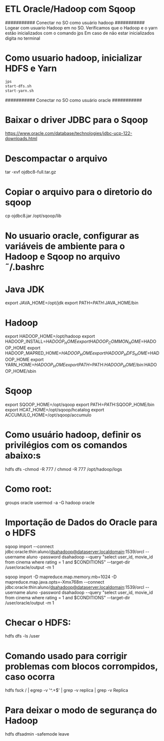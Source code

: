 # ETL Oracle/Hadoop com Sqoop

########### Conectar no SO como usuário hadoop ###########
Logear com usuario Hadoop em no SO. Verificamos que o Hadoop e o yarn estão inicializados com o comando jps
Em caso de não estar inicializados digita no terminal

# Como usuario hadoop, inicializar HDFS e Yarn
```sh
jps
start-dfs.sh
start-yarn.sh
```


########### Conectar no SO como usuário oracle ###########

# Baixar o driver JDBC para o Sqoop
https://www.oracle.com/database/technologies/jdbc-ucp-122-downloads.html


# Descompactar o arquivo
tar -xvf ojdbc8-full.tar.gz


# Copiar o arquivo para o diretorio do sqoop
cp ojdbc8.jar /opt/sqoop/lib


# No usuario oracle, configurar as variáveis de ambiente para o Hadoop e Sqoop no arquivo ˜/.bashrc

# Java JDK
export JAVA_HOME=/opt/jdk
export PATH=$PATH:$JAVA_HOME/bin

# Hadoop
export HADOOP_HOME=/opt/hadoop
export HADOOP_INSTALL=$HADOOP_HOME
export HADOOP_COMMON_HOME=$HADOOP_HOME
export HADOOP_MAPRED_HOME=$HADOOP_HOME
export HADOOP_HDFS_HOME=$HADOOP_HOME
export YARN_HOME=$HADOOP_HOME
export PATH=$PATH:$HADOOP_HOME/bin:$HADOOP_HOME/sbin

# Sqoop
export SQOOP_HOME=/opt/sqoop
export PATH=$PATH:$SQOOP_HOME/bin
export HCAT_HOME=/opt/sqoop/hcatalog
export ACCUMULO_HOME=/opt/sqoop/accumulo



# Como usuário hadoop, definir os privilégios com os comandos abaixo:s

hdfs dfs -chmod -R 777 /
chmod -R 777 /opt/hadoop/logs

# Como root:
groups oracle
usermod -a -G hadoop oracle


# Importação de Dados do Oracle para o HDFS

sqoop import --connect jdbc:oracle:thin:aluno/dsahadoop@dataserver.localdomain:1539/orcl --username aluno -password dsahadoop --query "select user_id, movie_id from cinema where rating = 1 and \$CONDITIONS" --target-dir /user/oracle/output -m 1

sqoop import -D mapreduce.map.memory.mb=1024 -D mapreduce.map.java.opts=-Xmx768m --connect jdbc:oracle:thin:aluno/dsahadoop@dataserver.localdomain:1539/orcl --username aluno -password dsahadoop --query "select user_id, movie_id from cinema where rating = 1 and \$CONDITIONS" --target-dir /user/oracle/output -m 1

# Checar o HDFS:
hdfs dfs -ls /user

# Comando usado para corrigir problemas com blocos corrompidos, caso ocorra
hdfs fsck / | egrep -v '^\.+$' | grep -v replica | grep -v Replica

# Para deixar o modo de segurança do Hadoop
hdfs dfsadmin -safemode leave

